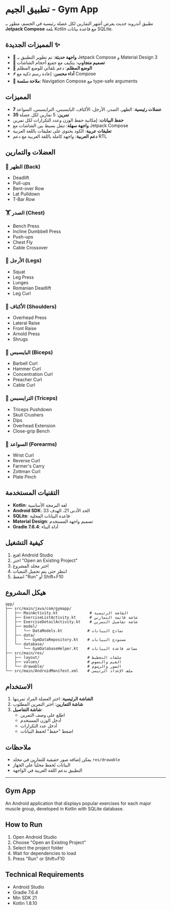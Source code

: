 # تطبيق الجيم - Gym App

تطبيق أندرويد حديث يعرض أشهر التمارين لكل عضلة رئيسية في الجسم، مطور بـ **Jetpack Compose** بلغة Kotlin مع قاعدة بيانات SQLite.

## المميزات الجديدة ✨

- **🎨 واجهة حديثة**: تم تطوير التطبيق بـ Jetpack Compose و Material Design 3
- **🔄 تصميم متجاوب**: يتكيف مع جميع أحجام الشاشات
- **🌙 الوضع المظلم**: دعم تلقائي للوضع المظلم
- **⚡ أداء محسن**: إعادة رسم ذكية مع Compose
- **🧭 ملاحة سلسة**: Navigation Compose مع type-safe arguments

## المميزات

- **7 عضلات رئيسية**: الظهر، الصدر، الأرجل، الأكتاف، البايسبس، الترايسبس، السواعد
- **35 تمرين**: 5 تمارين لكل عضلة
- **حفظ البيانات**: إمكانية حفظ الوزن وعدد التكرارات لكل تمرين
- **واجهة سهلة**: تنقل بسيط بين الشاشات مع Jetpack Compose
- **تعليقات عربية**: الكود يحتوي على تعليقات باللغة العربية
- **دعم العربية**: واجهة كاملة باللغة العربية مع دعم RTL

## العضلات والتمارين

### 💪 الظهر (Back)
- Deadlift
- Pull-ups  
- Bent-over Row
- Lat Pulldown
- T-Bar Row

### 🏋️ الصدر (Chest)
- Bench Press
- Incline Dumbbell Press
- Push-ups
- Chest Fly
- Cable Crossover

### 🦵 الأرجل (Legs)
- Squat
- Leg Press
- Lunges
- Romanian Deadlift
- Leg Curl

### 🔺 الأكتاف (Shoulders)
- Overhead Press
- Lateral Raise
- Front Raise
- Arnold Press
- Shrugs

### 💪 البايسبس (Biceps)
- Barbell Curl
- Hammer Curl
- Concentration Curl
- Preacher Curl
- Cable Curl

### 💪 الترايسبس (Triceps)
- Triceps Pushdown
- Skull Crushers
- Dips
- Overhead Extension
- Close-grip Bench

### 🤏 السواعد (Forearms)
- Wrist Curl
- Reverse Curl
- Farmer's Carry
- Zottman Curl
- Plate Pinch

## التقنيات المستخدمة

- **Kotlin**: لغة البرمجة الأساسية
- **Android SDK**: الحد الأدنى 21، الهدف 33
- **SQLite**: قاعدة البيانات المحلية
- **Material Design**: تصميم واجهة المستخدم
- **Gradle 7.6.4**: أداة البناء

## كيفية التشغيل

1. افتح Android Studio
2. اختر "Open an Existing Project"
3. اختر مجلد المشروع
4. انتظر حتى يتم تحميل التبعيات
5. اضغط "Run" أو Shift+F10

## هيكل المشروع

```
app/
├── src/main/java/com/gymapp/
│   ├── MainActivity.kt              # الشاشة الرئيسية
│   ├── ExerciseListActivity.kt      # شاشة قائمة التمارين
│   ├── ExerciseDetailActivity.kt    # شاشة تفاصيل التمرين
│   ├── model/
│   │   └── DataModels.kt           # نماذج البيانات
│   ├── data/
│   │   └── GymDataRepository.kt    # مستودع البيانات
│   └── database/
│       └── GymDatabaseHelper.kt    # مساعد قاعدة البيانات
├── src/main/res/
│   ├── layout/                     # ملفات التخطيط
│   ├── values/                     # القيم والنصوص
│   └── drawable/                   # الصور والرسوم
└── src/main/AndroidManifest.xml    # ملف الإعداد الرئيسي
```

## الاستخدام

1. **الشاشة الرئيسية**: اختر العضلة المراد تمرينها
2. **شاشة التمارين**: اختر التمرين المطلوب
3. **شاشة التفاصيل**: 
   - اطلع على وصف التمرين
   - أدخل الوزن المستخدم
   - أدخل عدد التكرارات
   - اضغط "حفظ" لحفظ البيانات

## ملاحظات

- يمكن إضافة صور حقيقية للتمارين في مجلد `res/drawable`
- البيانات تُحفظ محلياً على الجهاز
- التطبيق يدعم اللغة العربية في الواجهة

---

## Gym App

An Android application that displays popular exercises for each major muscle group, developed in Kotlin with SQLite database.

## How to Run

1. Open Android Studio
2. Choose "Open an Existing Project"  
3. Select the project folder
4. Wait for dependencies to load
5. Press "Run" or Shift+F10

## Technical Requirements

- Android Studio
- Gradle 7.6.4
- Min SDK 21
- Kotlin 1.8.10